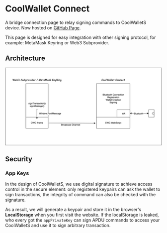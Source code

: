 # CoolWallet Connect

A bridge connection page to relay signing commands to CoolWalletS device. Now hosted on [GitHub Page](https://coolbitx-technology.github.io/coolwallet-connect/).

This page is designed for easy integration with other signing protocol, for example: MetaMask Keyring or Web3 Subprovider.

## Architecture

![architecture](./architecture.png)

## Security

### App Keys

In the design of CoolWalletS, we use digital signature to achieve access control in the secure element: only registered keypairs can ask the wallet to sign transactions, the integrity of command can also be checked with the signature.

As a result, we will generate a keypair and store it in the browser's **LocalStorage** when you first visit the website. If the localStorage is leaked, who every got the `appPrivateKey` can sign APDU commands to access your CoolWalletS and use it to sign arbitrary transaction.
